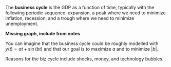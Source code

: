 The **business cycle** is the GDP as a function of time, typically with the following periodic sequence: expansion, a peak where we need to minimize inflation, recession, and a trough where we need to minimize unemployment.

**Missing graph, include from notes**

You can imagine that the business cycle could be roughly modelled with $y(t)=at+\sin(bt)$ and that our goal is to maximize $a$ and to minimize $\lvert b\rvert$.

Reasons for the biz cycle include shocks, money, and technology bubbles.